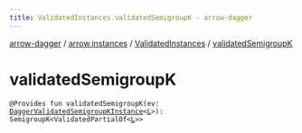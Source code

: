 ```yaml
---
title: ValidatedInstances.validatedSemigroupK - arrow-dagger
---
```


[arrow-dagger](../../index.html) / [arrow.instances](../index.html) / [ValidatedInstances](index.html) / [validatedSemigroupK](./validated-semigroup-k.html)

# validatedSemigroupK

`@Provides fun validatedSemigroupK(ev: `[`DaggerValidatedSemigroupKInstance`](../-dagger-validated-semigroup-k-instance/index.html)`<`[`L`](index.html#L)`>): SemigroupK<ValidatedPartialOf<`[`L`](index.html#L)`>>`